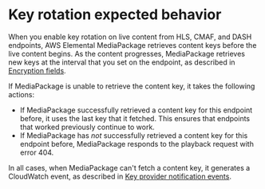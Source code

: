 # Key rotation expected behavior<a name="drm-content-key-rotation"></a>

When you enable key rotation on live content from HLS, CMAF, and DASH endpoints, AWS Elemental MediaPackage retrieves content keys before the live content begins\. As the content progresses, MediaPackage retrieves new keys at the interval that you set on the endpoint, as described in [Encryption fields](endpoints-hls-encryption.md)\.

If MediaPackage is unable to retrieve the content key, it takes the following actions:
+ If MediaPackage successfully retrieved a content key for this endpoint before, it uses the last key that it fetched\. This ensures that endpoints that worked previously continue to work\. 
+ If MediaPackage has *not* successfully retrieved a content key for this endpoint before, MediaPackage responds to the playback request with error 404\. 

In all cases, when MediaPackage can't fetch a content key, it generates a CloudWatch event, as described in [Key provider notification events](cloudwatch-events-example.md#key-provider-state-events)\.